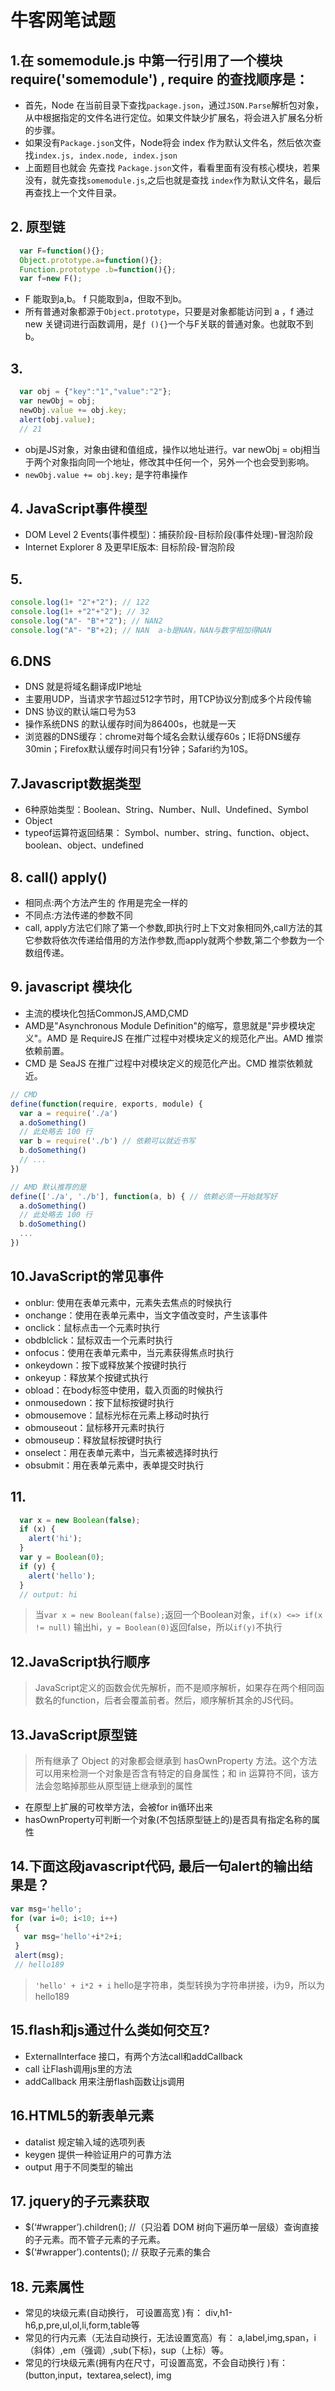 # 牛客网笔试题

## 1.在 somemodule.js 中第一行引用了一个模块 require('somemodule') , require 的查找顺序是：
- 首先，Node 在当前目录下查找`package.json`，通过`JSON.Parse`解析包对象，从中根据指定的文件名进行定位。如果文件缺少扩展名，将会进入扩展名分析的步骤。
- 如果没有`Package.json`文件，Node将会 index 作为默认文件名，然后依次查找`index.js, index.node, index.json`
- 上面题目也就会 先查找 `Package.json`文件，看看里面有没有核心模块，若果没有，就先查找`somemodule.js`,之后也就是查找 `index`作为默认文件名，最后再查找上一个文件目录。

## 2. 原型链
```JavaScript
  var F=function(){};
  Object.prototype.a=function(){};
  Function.prototype .b=function(){};
  var f=new F();
```

- F 能取到a,b。 f 只能取到a，但取不到b。
- 所有普通对象都源于`Object.prototype`，只要是对象都能访问到 a ，f 通过 new 关键词进行函数调用，是`ƒ (){}`一个与F关联的普通对象。也就取不到b。

## 3.
```javascript
  var obj = {"key":"1","value":"2"};
  var newObj = obj;
  newObj.value += obj.key;
  alert(obj.value);
  // 21
```
- obj是JS对象，对象由键和值组成，操作以地址进行。var newObj = obj相当于两个对象指向同一个地址，修改其中任何一个，另外一个也会受到影响。
- `newObj.value += obj.key;` 是字符串操作

## 4. JavaScript事件模型

- DOM Level 2 Events(事件模型)：捕获阶段-目标阶段(事件处理)-冒泡阶段
- Internet Explorer 8 及更早IE版本: 目标阶段-冒泡阶段

## 5.
```javascript
console.log(1+ "2"+"2"); // 122
console.log(1+ +"2"+"2"); // 32
console.log("A"- "B"+"2"); // NAN2
console.log("A"- "B"+2); // NAN  a-b是NAN，NAN与数字相加得NAN
```

## 6.DNS
- DNS 就是将域名翻译成IP地址
- 主要用UDP，当请求字节超过512字节时，用TCP协议分割成多个片段传输
- DNS 协议的默认端口号为53
- 操作系统DNS 的默认缓存时间为86400s，也就是一天
- 浏览器的DNS缓存：chrome对每个域名会默认缓存60s；IE将DNS缓存30min；Firefox默认缓存时间只有1分钟；Safari约为10S。

## 7.Javascript数据类型
- 6种原始类型：Boolean、String、Number、Null、Undefined、Symbol
- Object
- typeof运算符返回结果： Symbol、number、string、function、object、boolean、object、undefined

## 8. call() apply()
- 相同点:两个方法产生的 作用是完全一样的
- 不同点:方法传递的参数不同
- call, apply方法它们除了第一个参数,即执行时上下文对象相同外,call方法的其它参数将依次传递给借用的方法作参数,而apply就两个参数,第二个参数为一个数组传递。

## 9. javascript 模块化
- 主流的模块化包括CommonJS,AMD,CMD
- AMD是"Asynchronous Module Definition"的缩写，意思就是"异步模块定义"。AMD 是 RequireJS 在推广过程中对模块定义的规范化产出。AMD 推崇依赖前置。
- CMD 是 SeaJS 在推广过程中对模块定义的规范化产出。CMD 推崇依赖就近。

```javascript
// CMD
define(function(require, exports, module) {
  var a = require('./a')
  a.doSomething()
  // 此处略去 100 行
  var b = require('./b') // 依赖可以就近书写
  b.doSomething()
  // ... 
})

// AMD 默认推荐的是
define(['./a', './b'], function(a, b) { // 依赖必须一开始就写好
  a.doSomething()
  // 此处略去 100 行
  b.doSomething()
  ...
})
```

## 10.JavaScript的常见事件

- onblur: 使用在表单元素中，元素失去焦点的时候执行
- onchange：使用在表单元素中，当文字值改变时，产生该事件
- onclick：鼠标点击一个元素时执行
- obdblclick：鼠标双击一个元素时执行
- onfocus：使用在表单元素中，当元素获得焦点时执行
- onkeydown：按下或释放某个按键时执行
- onkeyup：释放某个按键式执行
- obload：在body标签中使用，载入页面的时候执行
- onmousedown：按下鼠标按键时执行
- obmousemove：鼠标光标在元素上移动时执行
- obmouseout：鼠标移开元素时执行
- obmouseup：释放鼠标按键时执行
- onselect：用在表单元素中，当元素被选择时执行
- obsubmit：用在表单元素中，表单提交时执行

## 11.
```javascript
  var x = new Boolean(false);
  if (x) {
    alert('hi');
  }
  var y = Boolean(0);
  if (y) {
    alert('hello'); 
  }
  // output: hi
```
> 当`var x = new Boolean(false);`返回一个Boolean对象，`if(x) <=> if(x != null)` 输出hi，`y = Boolean(0)`返回false，所以`if(y)`不执行

## 12.JavaScript执行顺序

> JavaScript定义的函数会优先解析，而不是顺序解析，如果存在两个相同函数名的function，后者会覆盖前者。然后，顺序解析其余的JS代码。

## 13.JavaScript原型链

> 所有继承了 Object 的对象都会继承到 hasOwnProperty 方法。这个方法可以用来检测一个对象是否含有特定的自身属性；和 in 运算符不同，该方法会忽略掉那些从原型链上继承到的属性

- 在原型上扩展的可枚举方法，会被for in循环出来
- hasOwnProperty可判断一个对象(不包括原型链上的)是否具有指定名称的属性

## 14.下面这段javascript代码, 最后一句alert的输出结果是？

```JavaScript
var msg='hello'; 
for (var i=0; i<10; i++)
 { 
   var msg='hello'+i*2+i; 
 }
 alert(msg); 
 // hello189
```

> `'hello' + i*2 + i` hello是字符串，类型转换为字符串拼接，i为9，所以为hello189

## 15.flash和js通过什么类如何交互?

- ExternalInterface 接口，有两个方法call和addCallback
- call 让Flash调用js里的方法
- addCallback 用来注册flash函数让js调用

## 16.HTML5的新表单元素

- datalist 规定输入域的选项列表
- keygen 提供一种验证用户的可靠方法
- output 用于不同类型的输出

## 17. jquery的子元素获取

- $(‘#wrapper’).children(); //（只沿着 DOM 树向下遍历单一层级）查询直接的子元素。而不管子元素的子元素。
- $(‘#wrapper’).contents(); // 获取子元素的集合

## 18. 元素属性

- 常见的块级元素(自动换行， 可设置高宽 )有：  div,h1-h6,p,pre,ul,ol,li,form,table等
- 常见的行内元素（无法自动换行，无法设置宽高）有：  a,label,img,span，i（斜体）,em（强调）,sub(下标)，sup（上标）等。
- 常见的行块级元素(拥有内在尺寸，可设置高宽，不会自动换行 )有：  (button,input，textarea,select), img


